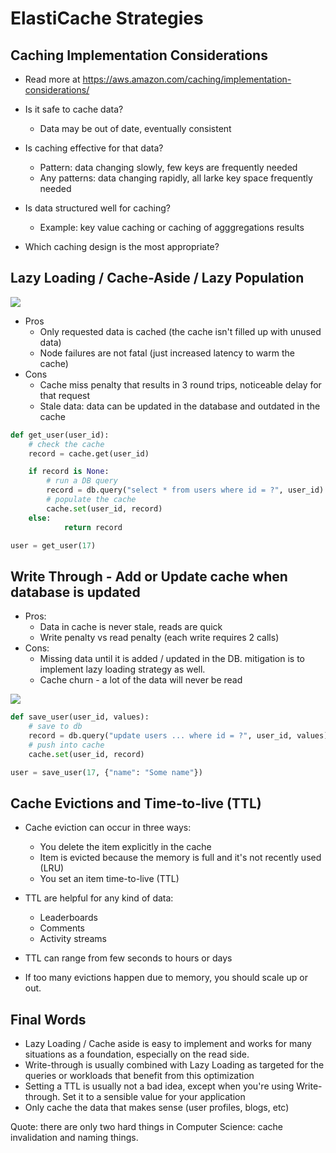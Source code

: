 # ElastiCache Strategies

## Caching Implementation Considerations

- Read more at https://aws.amazon.com/caching/implementation-considerations/

- Is it safe to cache data?
    - Data may be out of date, eventually consistent
- Is caching effective for that data?
    - Pattern: data changing slowly, few keys are frequently needed
    - Any patterns: data changing rapidly, all larke key space frequently needed
- Is data structured well for caching?
    - Example: key value caching or caching of agggregations results

- Which caching design is the most appropriate?

## Lazy Loading / Cache-Aside / Lazy Population

![](2021-10-18-09-27-29.png)

- Pros
    - Only requested data is cached (the cache isn't filled up with unused data)
    - Node failures are not fatal (just increased latency to warm the cache)
- Cons
    - Cache miss penalty that results in 3 round trips, noticeable delay for that request
    - Stale data: data can be updated in the database and outdated in the cache

```python
def get_user(user_id):
    # check the cache
    record = cache.get(user_id)

    if record is None:
        # run a DB query
        record = db.query("select * from users where id = ?", user_id)
        # populate the cache
        cache.set(user_id, record)
    else:
            return record

user = get_user(17)
```

## Write Through - Add or Update cache when database is updated

- Pros:
    - Data in cache is never stale, reads are quick
    - Write penalty vs read penalty (each write requires 2 calls)
- Cons:
    - Missing data until it is added / updated in the DB. mitigation is to implement lazy loading strategy as well.
    - Cache churn - a lot of the data will never be read

![](2021-10-18-09-31-58.png)

```python
def save_user(user_id, values):
    # save to db
    record = db.query("update users ... where id = ?", user_id, values)
    # push into cache
    cache.set(user_id, record)

user = save_user(17, {"name": "Some name"})
```

## Cache Evictions and Time-to-live (TTL)

- Cache eviction can occur in three ways:
    - You delete the item explicitly in the cache
    - Item is evicted because the memory is full and it's not recently used (LRU)
    - You set an item time-to-live (TTL)
- TTL are helpful for any kind of data:
    - Leaderboards
    - Comments
    - Activity streams
- TTL can range from few seconds to hours or days

- If too many evictions happen due to memory, you should scale up or out.

## Final Words

- Lazy Loading / Cache aside is easy to implement and works for many situations as a foundation, especially on the read side.
- Write-through is usually combined with Lazy Loading as targeted for the queries or workloads that benefit from this optimization
- Setting a TTL is usually not a bad idea, except when you're using Write-through. Set it to a sensible value for your application
- Only cache the data that makes sense (user profiles, blogs, etc)

Quote: there are only two hard things in Computer Science: cache invalidation and naming things.